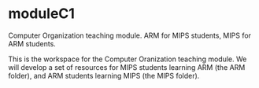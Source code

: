 # moduleC1
Computer Organization teaching module.  ARM for MIPS students, MIPS for ARM students.

This is the workspace for the Computer Oranization teaching module.  We will develop a set of resources for MIPS students learning ARM (the ARM folder), 
and ARM students learning MIPS (the MIPS folder).
